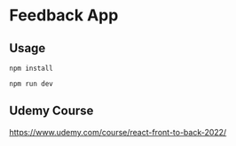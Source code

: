 # Feedback App

## Usage

```
npm install
```

```
npm run dev
```

## Udemy Course

https://www.udemy.com/course/react-front-to-back-2022/
